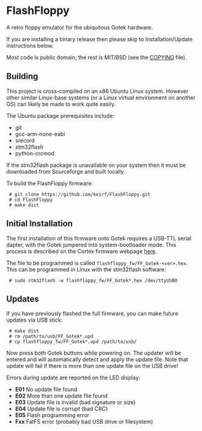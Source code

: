 # FlashFloppy

A retro floppy emulator for the ubiquitous Gotek hardware.

If you are installing a binary release then please skip to
Installation/Update instructions below.

Most code is public domain; the rest is MIT/BSD (see the
[COPYING](COPYING) file).

## Building

This project is cross-compiled on an x86 Ubuntu Linux system. However
other similar Linux-base systems (or a Linux virtual environment on
another OS) can likely be made to work quite easily.

The Ubuntu package prerequisites include:
- git
- gcc-arm-none-eabi
- srecord
- stm32flash
- python-crcmod

If the stm32flash package is unavailable on your system then it must
be downloaded from Sourceforge and built locally.

To build the FlashFloppy firmware:
```
 # git clone https://github.com/keirf/FlashFloppy.git
 # cd FlashFloppy
 # make dist
```

## Initial Installation

The first installation of this firmware onto Gotek requires a USB-TTL
serial dapter, with the Gotek jumpered into system-bootloader
mode. This process is described on the Cortex firmware webpage
[here](https://cortexamigafloppydrive.wordpress.com).

The file to be programmed is called `flashfloppy_fw/FF_Gotek-<ver>.hex`.
This can be programmed in Linux with the stm32flash software:

```
 # sudo stm32flash -w flashfloppy_fw/FF_Gotek*.hex /dev/ttyUSB0
```

## Updates

If you have previously flashed the full firmware, you can make future updates
via USB stick:
```
 # make dist
 # rm /path/to/usb/FF_Gotek*.upd
 # cp flashfloppy_fw/FF_Gotek*.upd /path/to/usb/
```

Now press both Gotek buttons while powering on. The updater will be
entered and will automatically detect and apply the update file. Note
that update will fail if there is more than one update file on the USB
drive!

Errors during update are reported on the LED display:
- **E01** No update file found
- **E02** More than one update file found
- **E03** Update file is invalid (bad signature or size)
- **E04** Update file is corrupt (bad CRC)
- **E05** Flash programming error
- **Fxx** FatFS error (probably bad USB drive or filesystem)
